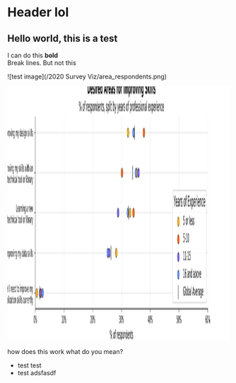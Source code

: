 Header lol
===


Hello world, this is a test
---

I can do this **bold**
<br>
Break lines.
But not this


![test image](/2020 Survey Viz/area_respondents.png)

<img width="2100" height="575" src="/2020 Survey Viz/area_respondents.png"></img>

how does this work
what do you mean?

* test test
* test adsfasdf
